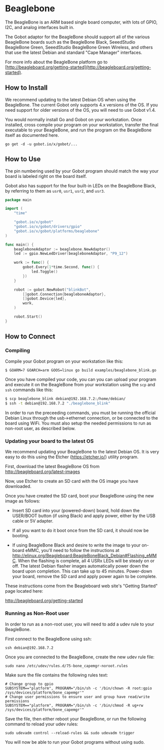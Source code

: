 # Beaglebone

The BeagleBone is an ARM based single board computer, with lots of GPIO, I2C, and analog interfaces built in.

The Gobot adaptor for the BeagleBone should support all of the various BeagleBone boards such as the BeagleBone Black, SeeedStudio BeagleBone Green, SeeedStudio BeagleBone Green Wireless, and others that use the latest Debian and standard "Cape Manager" interfaces.

For more info about the BeagleBone platform go to  [http://beagleboard.org/getting-started](http://beagleboard.org/getting-started).


## How to Install

We recommend updating to the latest Debian OS when using the BeagleBone. The current Gobot only supports 4.x versions of the OS. If you need support for older versions of the OS, you will need to use Gobot v1.4.

You would normally install Go and Gobot on your workstation. Once installed, cross compile your program on your workstation, transfer the final executable to your BeagleBone, and run the program on the BeagleBone itself as documented here.

```
go get -d -u gobot.io/x/gobot/...
```

## How to Use

The pin numbering used by your Gobot program should match the way your board is labeled right on the board itself.

Gobot also has support for the four built-in LEDs on the BeagleBone Black, by referring to them as `usr0`, `usr1`, `usr2`, and `usr3`.

```go
package main

import (
	"time"

	"gobot.io/x/gobot"
	"gobot.io/x/gobot/drivers/gpio"
	"gobot.io/x/gobot/platforms/beaglebone"
)

func main() {
	beagleboneAdaptor := beaglebone.NewAdaptor()
	led := gpio.NewLedDriver(beagleboneAdaptor, "P9_12")

	work := func() {
		gobot.Every(1*time.Second, func() {
			led.Toggle()
		})
	}

	robot := gobot.NewRobot("blinkBot",
		[]gobot.Connection{beagleboneAdaptor},
		[]gobot.Device{led},
		work,
	)

	robot.Start()
}
```

## How to Connect

### Compiling

Compile your Gobot program on your workstation like this:

```bash
$ GOARM=7 GOARCH=arm GOOS=linux go build examples/beaglebone_blink.go
```

Once you have compiled your code, you can you can upload your program and execute it on the BeagleBone from your workstation using the `scp` and `ssh` commands like this:

```bash
$ scp beaglebone_blink debian@192.168.7.2:/home/debian/
$ ssh -t debian@192.168.7.2 "./beaglebone_blink"
```

In order to run the preceeding commands, you must be running the official Debian Linux through the usb->ethernet connection, or be connected to the board using WiFi. You must also setup the needed permissions to run as non-root user, as described below.

### Updating your board to the latest OS

We recommend updating your BeagleBone to the latest Debian OS. It is very easy to do this using the Etcher (https://etcher.io/) utility program.

First, download the latest BeagleBone OS from http://beagleboard.org/latest-images

Now, use Etcher to create an SD card with the OS image you have downloaded.

Once you have created the SD card, boot your BeagleBone using the new image as follows:

- Insert SD card into your (powered-down) board, hold down the USER/BOOT button (if using Black) and apply power, either by the USB cable or 5V adapter.

- If all you want to do it boot once from the SD card, it should now be booting.

- If using BeagleBone Black and desire to write the image to your on-board eMMC, you'll need to follow the instructions at http://elinux.org/Beagleboard:BeagleBoneBlack_Debian#Flashing_eMMC. When the flashing is complete, all 4 USRx LEDs will be steady on or off. The latest Debian flasher images automatically power down the board upon completion. This can take up to 45 minutes. Power-down your board, remove the SD card and apply power again to be complete.

These instructions come from the Beagleboard web site's "Getting Started" page located here:

http://beagleboard.org/getting-started

### Running as Non-Root user

In order to run as a non-root user, you will need to add a udev rule to your BeagleBone.

First connect to the BeagleBone using ssh:

```
ssh debian@192.168.7.2
```

Once you are connected to the BeagleBone, create the new udev rule file:

```
sudo nano /etc/udev/rules.d/75-bone_capemgr-noroot.rules
```

Make sure the file contains the following rules text:

```
# Change group to gpio
SUBSYSTEM=="platform", PROGRAM="/bin/sh -c '/bin/chown -R root:gpio /sys/devices/platform/bone_capemgr'"
# Change user permissions to ensure user and group have read/write permissions
SUBSYSTEM=="platform", PROGRAM="/bin/sh -c '/bin/chmod -R ug+rw /sys/devices/platform/bone_capemgr'"
```

Save the file, then either reboot your BeagleBone, or run the following command to reload your udev rules:

```
sudo udevadm control --reload-rules && sudo udevadm trigger
```

You will now be able to run your Gobot programs without using sudo.
